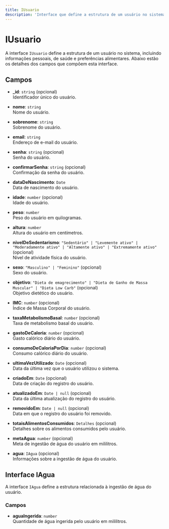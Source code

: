 ```yaml
---
title: IUsuario
description: 'Interface que define a estrutura de um usuário no sistema, incluindo informações pessoais e de saúde.'
---
```


# IUsuario

A interface `IUsuario` define a estrutura de um usuário no sistema, incluindo informações pessoais, de saúde e preferências alimentares. Abaixo estão os detalhes dos campos que compõem esta interface.

## Campos

- **_id**: `string` (opcional)  
  Identificador único do usuário.

- **nome**: `string`  
  Nome do usuário.

- **sobrenome**: `string`  
  Sobrenome do usuário.

- **email**: `string`  
  Endereço de e-mail do usuário.

- **senha**: `string` (opcional)  
  Senha do usuário.

- **confirmarSenha**: `string` (opcional)  
  Confirmação da senha do usuário.

- **dataDeNascimento**: `Date`  
  Data de nascimento do usuário.

- **idade**: `number` (opcional)  
  Idade do usuário.

- **peso**: `number`  
  Peso do usuário em quilogramas.

- **altura**: `number`  
  Altura do usuário em centímetros.

- **nivelDeSedentarismo**: `"Sedentário" | "Levemente ativo" | "Moderadamente ativo" | "Altamente ativo" | "Extremamente ativo"` (opcional)  
  Nível de atividade física do usuário.

- **sexo**: `"Masculino" | "Feminino"` (opcional)  
  Sexo do usuário.

- **objetivo**: `"Dieta de emagrecimento" | "Dieta de Ganho de Massa Muscular" | "Dieta Low Carb"` (opcional)  
  Objetivo dietético do usuário.

- **IMC**: `number` (opcional)  
  Índice de Massa Corporal do usuário.

- **taxaMetabolismoBasal**: `number` (opcional)  
  Taxa de metabolismo basal do usuário.

- **gastoDeCaloria**: `number` (opcional)  
  Gasto calórico diário do usuário.

- **consumoDeCaloriaPorDia**: `number` (opcional)  
  Consumo calórico diário do usuário.

- **ultimaVezUtilizado**: `Date` (opcional)  
  Data da última vez que o usuário utilizou o sistema.

- **criadoEm**: `Date` (opcional)  
  Data de criação do registro do usuário.

- **atualizadoEm**: `Date | null` (opcional)  
  Data da última atualização do registro do usuário.

- **removidoEm**: `Date | null` (opcional)  
  Data em que o registro do usuário foi removido.

- **totaisAlimentosConsumidos**: `Detalhes` (opcional)  
  Detalhes sobre os alimentos consumidos pelo usuário.

- **metaAgua**: `number` (opcional)  
  Meta de ingestão de água do usuário em mililitros.

- **agua**: `IAgua` (opcional)  
  Informações sobre a ingestão de água do usuário.

## Interface IAgua

A interface `IAgua` define a estrutura relacionada à ingestão de água do usuário.

### Campos

- **aguaIngerida**: `number`  
  Quantidade de água ingerida pelo usuário em mililitros.